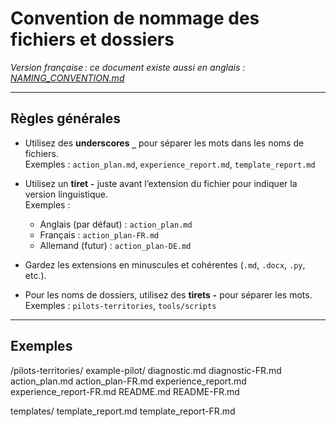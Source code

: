 # Convention de nommage des fichiers et dossiers

_Version française : ce document existe aussi en anglais : [NAMING_CONVENTION.md](./NAMING_CONVENTION.md)_

---

## Règles générales

- Utilisez des **underscores `_`** pour séparer les mots dans les noms de fichiers.  
  Exemples : `action_plan.md`, `experience_report.md`, `template_report.md`

- Utilisez un **tiret `-`** juste avant l’extension du fichier pour indiquer la version linguistique.  
  Exemples :  
  - Anglais (par défaut) : `action_plan.md`  
  - Français : `action_plan-FR.md`  
  - Allemand (futur) : `action_plan-DE.md`

- Gardez les extensions en minuscules et cohérentes (`.md`, `.docx`, `.py`, etc.).

- Pour les noms de dossiers, utilisez des **tirets `-`** pour séparer les mots.  
  Exemples : `pilots-territories`, `tools/scripts`

---

## Exemples

/pilots-territories/
    example-pilot/
        diagnostic.md
        diagnostic-FR.md
        action_plan.md
        action_plan-FR.md
        experience_report.md
        experience_report-FR.md
        README.md
        README-FR.md


templates/
    template_report.md
    template_report-FR.md